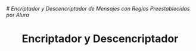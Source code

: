 <em> # Encriptador y Descencriptador de Mensajes con Reglas Preestablecidas por Alura </em>
<h1 align="center"> Encriptador y Descencriptador </h1>
